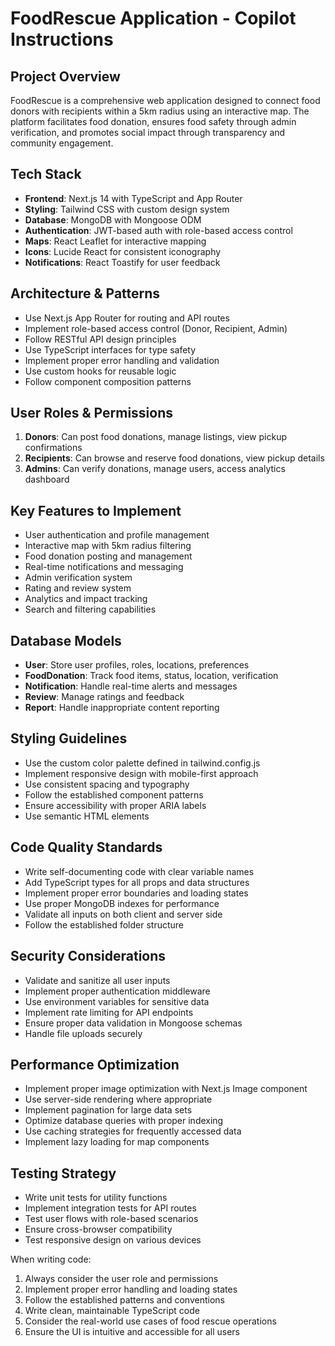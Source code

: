 # FoodRescue Application - Copilot Instructions

<!-- Use this file to provide workspace-specific custom instructions to Copilot. For more details, visit https://code.visualstudio.com/docs/copilot/copilot-customization#_use-a-githubcopilotinstructionsmd-file -->

## Project Overview
FoodRescue is a comprehensive web application designed to connect food donors with recipients within a 5km radius using an interactive map. The platform facilitates food donation, ensures food safety through admin verification, and promotes social impact through transparency and community engagement.

## Tech Stack
- **Frontend**: Next.js 14 with TypeScript and App Router
- **Styling**: Tailwind CSS with custom design system
- **Database**: MongoDB with Mongoose ODM
- **Authentication**: JWT-based auth with role-based access control
- **Maps**: React Leaflet for interactive mapping
- **Icons**: Lucide React for consistent iconography
- **Notifications**: React Toastify for user feedback

## Architecture & Patterns
- Use Next.js App Router for routing and API routes
- Implement role-based access control (Donor, Recipient, Admin)
- Follow RESTful API design principles
- Use TypeScript interfaces for type safety
- Implement proper error handling and validation
- Use custom hooks for reusable logic
- Follow component composition patterns

## User Roles & Permissions
1. **Donors**: Can post food donations, manage listings, view pickup confirmations
2. **Recipients**: Can browse and reserve food donations, view pickup details
3. **Admins**: Can verify donations, manage users, access analytics dashboard

## Key Features to Implement
- User authentication and profile management
- Interactive map with 5km radius filtering
- Food donation posting and management
- Real-time notifications and messaging
- Admin verification system
- Rating and review system
- Analytics and impact tracking
- Search and filtering capabilities

## Database Models
- **User**: Store user profiles, roles, locations, preferences
- **FoodDonation**: Track food items, status, location, verification
- **Notification**: Handle real-time alerts and messages
- **Review**: Manage ratings and feedback
- **Report**: Handle inappropriate content reporting

## Styling Guidelines
- Use the custom color palette defined in tailwind.config.js
- Implement responsive design with mobile-first approach
- Use consistent spacing and typography
- Follow the established component patterns
- Ensure accessibility with proper ARIA labels
- Use semantic HTML elements

## Code Quality Standards
- Write self-documenting code with clear variable names
- Add TypeScript types for all props and data structures
- Implement proper error boundaries and loading states
- Use proper MongoDB indexes for performance
- Validate all inputs on both client and server side
- Follow the established folder structure

## Security Considerations
- Validate and sanitize all user inputs
- Implement proper authentication middleware
- Use environment variables for sensitive data
- Implement rate limiting for API endpoints
- Ensure proper data validation in Mongoose schemas
- Handle file uploads securely

## Performance Optimization
- Implement proper image optimization with Next.js Image component
- Use server-side rendering where appropriate
- Implement pagination for large data sets
- Optimize database queries with proper indexing
- Use caching strategies for frequently accessed data
- Implement lazy loading for map components

## Testing Strategy
- Write unit tests for utility functions
- Implement integration tests for API routes
- Test user flows with role-based scenarios
- Ensure cross-browser compatibility
- Test responsive design on various devices

When writing code:
1. Always consider the user role and permissions
2. Implement proper error handling and loading states
3. Follow the established patterns and conventions
4. Write clean, maintainable TypeScript code
5. Consider the real-world use cases of food rescue operations
6. Ensure the UI is intuitive and accessible for all users
